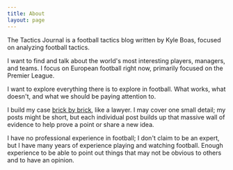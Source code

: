 ```yaml
---
title: About
layout: page
---
```


The Tactics Journal is a football tactics blog written by Kyle Boas, focused on analyzing football tactics.

I want to find and talk about the world's most interesting players, managers, and teams. I focus on European football right now, primarily focused on the Premier League.

I want to explore everything there is to explore in football. What works, what doesn't, and what we should be paying attention to.

I build my case [brick by brick](https://tacticsjournal.com/2024/11/30/brick-by-brick/), like a lawyer. I may cover one small detail; my posts might be short, but each individual post builds up that massive wall of evidence to help prove a point or share a new idea.

I have no professional experience in football; I don't claim to be an expert, but I have many years of experience playing and watching football. Enough experience to be able to point out things that may not be obvious to others and to have an opinion.